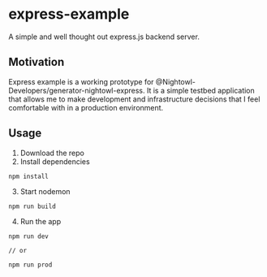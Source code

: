 # express-example
A simple and well thought out express.js backend server.

## Motivation

Express example is a working prototype for @Nightowl-Developers/generator-nightowl-express. It is a simple testbed application that allows me to make 
development and infrastructure decisions that I feel comfortable with in a production environment.

## Usage

1. Download the repo
2. Install dependencies

```shell
npm install
```

3. Start nodemon

```shell
npm run build
```

4. Run the app

```shell
npm run dev

// or

npm run prod
```
